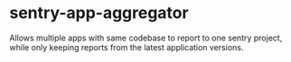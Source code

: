 # sentry-app-aggregator
Allows multiple apps with same codebase to report to one sentry project, while only keeping reports from the latest application versions.
